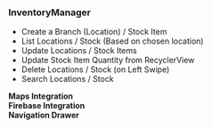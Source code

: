 ### InventoryManager 
- Create a Branch (Location) / Stock Item
- List Locations / Stock (Based on chosen location)
- Update Locations / Stock Items
- Update Stock Item Quantity from RecyclerView
- Delete Locations / Stock (on Left Swipe)
- Search Locations / Stock

**Maps Integration<br>
Firebase Integration<br>
Navigation Drawer<br>**
